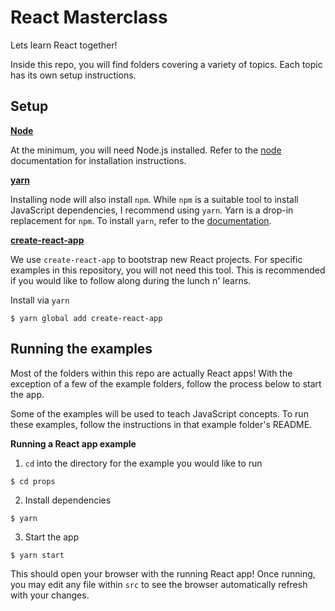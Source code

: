 # React Masterclass

Lets learn React together!

Inside this repo, you will find folders covering a variety of topics. Each topic
has its own setup instructions.

## Setup

[**Node**](https://nodejs.org/en/)

At the minimum, you will need Node.js installed. Refer
to the [node](https://nodejs.org/en/) documentation for installation
instructions.

[**yarn**](https://yarnpkg.com/en/)

Installing node will also install `npm`. While `npm` is a suitable tool to
install JavaScript dependencies, I recommend using `yarn`. Yarn is a drop-in
replacement for `npm`. To install `yarn`, refer to the
[documentation](https://yarnpkg.com/en/docs/install).

[**create-react-app**](https://github.com/facebookincubator/create-react-app)

We use `create-react-app` to bootstrap new React projects. For specific examples
in this repository, you will not need this tool. This is recommended if you
would like to follow along during the lunch n' learns.

Install via `yarn`

```
$ yarn global add create-react-app
```

## Running the examples

Most of the folders within this repo are actually React apps! With the exception
of a few of the example folders, follow the process below to start the app.

Some of the examples will be used to teach JavaScript concepts. To run these
examples, follow the instructions in that example folder's README.

**Running a React app example**

1. `cd` into the directory for the example you would like to run

```
$ cd props
```

2. Install dependencies

```
$ yarn
```

3. Start the app

```
$ yarn start
```

This should open your browser with the running React app! Once running, you may
edit any file within `src` to see the browser automatically refresh with your
changes.
